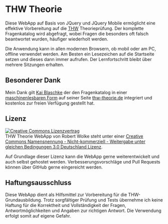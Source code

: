 THW Theorie
===========

Diese WebApp auf Basis von JQuery und JQuery Mobile ermöglicht eine effektive Vorbereitung auf die [THW][1] Theorieprüfung. Der komplette Fragenkatalog wird abgefragt, wobei Fragen die besonders oft falsch beantwortet wurden, häufiger wiederholt werden. 

Die Anwendung kann in allen modernen Browsern, ob mobil oder am PC, offline verwendet werden. Am Besten ein Lesezeichen auf die Startseite setzen und dieses dann immer aufrufen. Der Lernfortschritt bleibt über mehrere Sitzungen erhalten. 

## Besonderer Dank

Mein Dank gilt [Kai Blaschke][2] der den Fragenkatalog in einer [maschinenlesbaren Form][3] auf seiner Seite [thw-theorie.de][2] integriert und kostenlos zur freien Verfügung gestellt hat.

## Lizenz

<a rel="license" href="http://creativecommons.org/licenses/by-nc-sa/3.0/de/"><img alt="Creative Commons Lizenzvertrag" style="border-width:0" src="http://i.creativecommons.org/l/by-nc-sa/3.0/de/88x31.png" /></a>  
<span xmlns:dct="http://purl.org/dc/terms/" property="dct:title">THW Theorie WebApp</span> von <span xmlns:cc="http://creativecommons.org/ns#" property="cc:attributionName">Robert Wolke</span> steht unter einer <a rel="license" href="http://creativecommons.org/licenses/by-nc-sa/3.0/de/">Creative Commons Namensnennung - Nicht-kommerziell - Weitergabe unter gleichen Bedingungen 3.0 Deutschland Lizenz</a>. 

Auf Grundlage dieser Lizenz kann die WebApp gerne weiterentwickelt und auch selbst gehostet werden. Verbesserungsvorschläge und Pull Requests können über GitHub gerne eingereicht werden. 

## Haftungsausschluss

Diese WebApp dient als Hilfsmittel zur Vorbereitung für die THW-Grundausbildung. Trotz sorgfältiger Prüfung und Tests übernehme ich keine Haftung für die Korrektheit und Vollständigkeit der Fragen, Antwortmöglichkeiten und Angaben zur richtigen Antwort. Die Verwendung erfolgt somit auf eigene Gefahr. 

 [1]: http://www.thw.de/
 [2]: http://thw-theorie.de/
 [3]: https://github.com/rwolke/thw-theorie/blob/master/_helper/dl.php